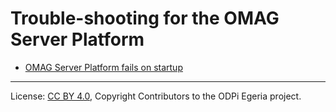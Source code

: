 <!-- SPDX-License-Identifier: CC-BY-4.0 -->
<!-- Copyright Contributors to the ODPi Egeria project. -->

# Trouble-shooting for the OMAG Server Platform

* [OMAG Server Platform fails on startup](err-omag-server-platform-fails-to-start.md)



----
License: [CC BY 4.0](https://creativecommons.org/licenses/by/4.0/),
Copyright Contributors to the ODPi Egeria project.
